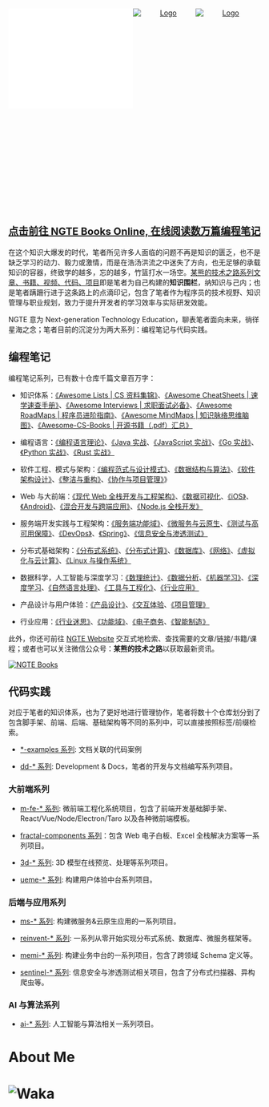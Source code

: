 <!-- PROJECT LOGO -->
<br />
<p align="center" style="display:flex">
  <a href="https://github.com/wx-chevalier" style="display: flex">
    <img src="https://raw.githubusercontent.com/wx-chevalier/wx-chevalier/master/header.svg" alt="Logo" style="width: 50%;height: 200px" />
    <img src="https://github-readme-stats.vercel.app/api?username=wx-chevalier" alt="Logo" style="width: 50%;height: 400px" />
    <img src="https://github-readme-stats.vercel.app/api/top-langs/?username=wx-chevalier&layout=compact&theme=dracula" alt="Logo" style="width: 50%;height: 200px" />
  </a>

  <p align="center" style="font-size: 20px">
    <h2 align="center"><strong><a href="https://ng-tech.icu/books-gallery/" style="font-size: 20px">点击前往 NGTE Books Online, 在线阅读数万篇编程笔记</a></h2></strong>
  </p>
</p>

在这个知识大爆发的时代，笔者所见许多人面临的问题不再是知识的匮乏，也不是缺乏学习的动力、毅力或激情，而是在浩汤洪流之中迷失了方向，也无足够的承载知识的容器，终致学的越多，忘的越多，竹篮打水一场空。[某熊的技术之路系列文章、书籍、视频、代码、项目](https://github.com/wx-chevalier)即是笔者为自己构建的**知识围栏**，纳知识与己内；也是笔者蹒跚行进于这条路上的点滴印记，包含了笔者作为程序员的技术视野、知识管理与职业规划，致力于提升开发者的学习效率与实际研发效能。

NGTE 意为 Next-generation Technology Education，聊表笔者面向未来，徜徉星海之念；笔者目前的沉淀分为两大系列：编程笔记与代码实践。

## 编程笔记

编程笔记系列，已有数十仓库千篇文章百万字：

- 知识体系：[《Awesome Lists | CS 资料集锦》](https://ng-tech.icu/books/Awesome-Lists)、[《Awesome CheatSheets | 速学速查手册》](https://ng-tech.icu/books/Awesome-CheatSheets)、[《Awesome Interviews | 求职面试必备》](https://ng-tech.icu/books/Awesome-Interviews)、[《Awesome RoadMaps | 程序员进阶指南》](https://ng-tech.icu/books/Awesome-RoadMaps)、[《Awesome MindMaps | 知识脉络思维脑图》](https://ng-tech.icu/books/Awesome-MindMaps)、[《Awesome-CS-Books | 开源书籍（.pdf）汇总》](https://github.com/wx-chevalier/Awesome-CS-Books)

- 编程语言：[《编程语言理论》](https://ng-tech.icu/books/ProgrammingLanguage-Notes/#/)、[《Java 实战](https://ng-tech.icu/books/Java-Notes)、[《JavaScript 实战》](https://ng-tech.icu/books/JavaScript-Notes)、[《Go 实战》](https://ng-tech.icu/books/Go-Notes)、[《Python 实战》](https://ng-tech.icu/books/ProgrammingLanguage-Notes/#/)、[《Rust 实战》](https://ng-tech.icu/books/ProgrammingLanguage-Notes/#/)

- 软件工程、模式与架构：[《编程范式与设计模式》](https://ng-tech.icu/books/DesignPattern-Notes/)、[《数据结构与算法》](https://ng-tech.icu/books/AlgoDS-Notes/)、[《软件架构设计》](https://ng-tech.icu/books/SoftwareArchitecture-Notes/)、[《整洁与重构》](https://ng-tech.icu/books/SoftwareEngineering-Notes/)、[《协作与项目管理》](https://ng-tech.icu/books/SoftwareEngineering-Notes/)》

* Web 与大前端：[《现代 Web 全栈开发与工程架构》](https://ng-tech.icu/books/Web-Notes/)、[《数据可视化](https://ng-tech.icu/books/Frontend-Notes/)、[《iOS》](https://ng-tech.icu/books/Frontend-Notes/)、[《Android》](https://ng-tech.icu/books/Frontend-Notes/)、[《混合开发与跨端应用》](https://ng-tech.icu/books/Web-Notes/)、[《Node.js 全栈开发》](https://ng-tech.icu/books/Node-Notes/)

* 服务端开发实践与工程架构：[《服务端功能域》](https://ng-tech.icu/books/Backend-Notes/#/)、[《微服务与云原生](https://ng-tech.icu/books/MicroService-Notes/#/)、[《测试与高可用保障》](https://ng-tech.icu/books/Backend-Notes/#/)、[《DevOps》](https://ng-tech.icu/books/Backend-Notes/#/)、[《Spring》](https://ng-tech.icu/books/Spring-Notes/#/)、[《信息安全与渗透测试》](https://ng-tech.icu/books/Backend-Notes/#/)

* 分布式基础架构：[《分布式系统》](https://ng-tech.icu/books/DistributedSystem-Notes/#/)、[《分布式计算》](https://ng-tech.icu/books/DistributedSystem-Notes/#/)、[《数据库》](https://github.com/wx-chevalier/Database-Notes)、[《网络》](https://ng-tech.icu/books/DistributedSystem-Notes/#/)、[《虚拟化与云计算》](https://github.com/wx-chevalier/Cloud-Notes)、[《Linux 与操作系统》](https://github.com/wx-chevalier/Linux-Notes)

* 数据科学，人工智能与深度学习：[《数理统计》](https://ng-tech.icu/books/Mathematics-Notes/#/)、[《数据分析](https://ng-tech.icu/books/AI-Notes/#/)、[《机器学习》](https://ng-tech.icu/books/AI-Notes/#/)、[《深度学习](https://ng-tech.icu/books/AI-Notes/#/)、[《自然语言处理》](https://ng-tech.icu/books/AI-Notes/#/)、[《工具与工程化》](https://ng-tech.icu/books/AI-Notes/#/)、[《行业应用》](https://ng-tech.icu/books/AI-Notes/#/)

* 产品设计与用户体验：[《产品设计》](https://ng-tech.icu/books/Product-Notes/#/)、[《交互体验](https://ng-tech.icu/books/Product-Notes/#/)、[《项目管理》](https://ng-tech.icu/books/Product-Notes/#/)

* 行业应用：[《行业迷思》](https://github.com/wx-chevalier/Business-Notes)、[《功能域》](https://github.com/wx-chevalier/Business-Notes)、[《电子商务](https://github.com/wx-chevalier/Business-Notes)、[《智能制造》](https://github.com/wx-chevalier/Business-Notes)

此外，你还可前往 [NGTE Website](https://ng-tech.icu/books/) 交互式地检索、查找需要的文章/链接/书籍/课程；或者也可以关注微信公众号：**某熊的技术之路**以获取最新资讯。

[![NGTE Books](https://s2.ax1x.com/2020/01/18/19uXtI.png)](https://ng-tech.icu/books-gallery/)

## 代码实践

对应于笔者的知识体系，也为了更好地进行管理协作，笔者将数十个仓库划分到了包含脚手架、前端、后端、基础架构等不同的系列中，可以直接按照标签/前缀检索。

- [\*-examples 系列](https://github.com/wx-chevalier?tab=repositories&q=-examples&type=&language=): 文档关联的代码案例

- [dd-\* 系列](https://github.com/wx-chevalier?tab=repositories&q=dd-&type=&language=): Development & Docs，笔者的开发与文档编写系列项目。

### 大前端系列

- [m-fe-\* 系列](https://github.com/wx-chevalier?tab=repositories&q=m-fe&type=&language=): 微前端工程化系统项目，包含了前端开发基础脚手架、React/Vue/Node/Electron/Taro 以及各种微前端模板。

- [fractal-components 系列](https://github.com/topics/fractal-components)：包含 Web 电子白板、Excel 全栈解决方案等一系列项目。

- [3d-\* 系列](https://github.com/wx-chevalier?tab=repositories&q=dd-&type=&language=): 3D 模型在线预览、处理等系列项目。

- [ueme-\* 系列](https://github.com/wx-chevalier?tab=repositories&q=ueme-&type=&language=): 构建用户体验中台系列项目。

### 后端与应用系列

- [ms-\* 系列](https://github.com/wx-chevalier?tab=repositories&q=ms-&type=&language=): 构建微服务&云原生应用的一系列项目。

- [reinvent-\* 系列](https://github.com/wx-chevalier?tab=repositories&q=reinvent-&type=&language=): 一系列从零开始实现分布式系统、数据库、微服务框架等。

- [memi-\* 系列](https://github.com/wx-chevalier?tab=repositories&q=memi-&type=&language=): 构建业务中台的一系列项目，包含了跨领域 Schema 定义等。

- [sentinel-\* 系列](https://github.com/wx-chevalier?tab=repositories&q=sentinel-&type=&language=): 信息安全与渗透测试相关项目，包含了分布式扫描器、异构爬虫等。

### AI 与算法系列

- [ai-\* 系列](https://github.com/wx-chevalier?tab=repositories&q=ai-&type=&language=): 人工智能与算法相关一系列项目。

# About Me

# ![Waka](https://wakatime.com/share/@91f46015-04b7-45f8-9556-afbfd35b9754/6c5a9a1a-c51a-40d2-9da2-aea05c5af72a.png)
